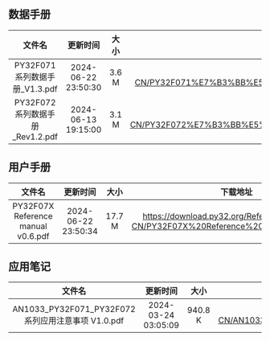 ## 数据手册
| 文件名 | 更新时间 | 大小 | 下载地址 |
| :----: | :----: | :----: | :----: |
| PY32F071系列数据手册_V1.3.pdf | 2024-06-22 23:50:30 | 3.6 M | <https://download.py32.org/Datasheet/zh-CN/PY32F071%E7%B3%BB%E5%88%97%E6%95%B0%E6%8D%AE%E6%89%8B%E5%86%8C_V1.3.pdf> |
| PY32F072系列数据手册_Rev1.2.pdf | 2024-06-13 19:15:00 | 3.1 M | <https://download.py32.org/Datasheet/zh-CN/PY32F072%E7%B3%BB%E5%88%97%E6%95%B0%E6%8D%AE%E6%89%8B%E5%86%8C_Rev1.2.pdf> |
## 用户手册
| 文件名 | 更新时间 | 大小 | 下载地址 |
| :----: | :----: | :----: | :----: |
| PY32F07X Reference manual v0.6.pdf | 2024-06-22 23:50:34 | 17.7 M | <https://download.py32.org/ReferenceManual/zh-CN/PY32F07X%20Reference%20manual%20v0.6.pdf> |
## 应用笔记
| 文件名 | 更新时间 | 大小 | 下载地址 |
| :----: | :----: | :----: | :----: |
| AN1033_PY32F071_PY32F072系列应用注意事项 V1.0.pdf | 2024-03-24 03:05:09 | 940.8 K | <https://download.py32.org/ApplicationNote/zh-CN/AN1033_PY32F071_PY32F072%E7%B3%BB%E5%88%97%E5%BA%94%E7%94%A8%E6%B3%A8%E6%84%8F%E4%BA%8B%E9%A1%B9%20V1.0.pdf> |
